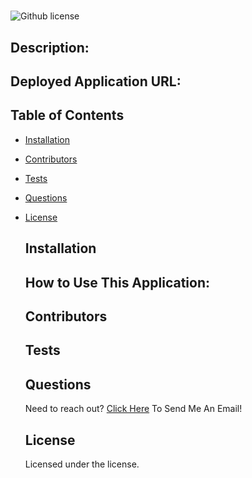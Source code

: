 # 
  ![Github license](https://img.shields.io/badge/license--blue.svg)
## Description:
  
## Deployed Application URL:
  
## Table of Contents
* [Installation](#installation)
* [Contributors](#contributors)
* [Tests](#tests)
* [Questions](#questions)
* [License](#license)

  ## Installation
  
  ## How to Use This Application:
  
  ## Contributors
  
  ## Tests
  
  ## Questions
  Need to reach out? [Click Here](mailto:JoshysHERE@gmail.com?subject=JoshysHERE'sReadme) To Send Me An Email!
  ## License

   Licensed under the  license.
